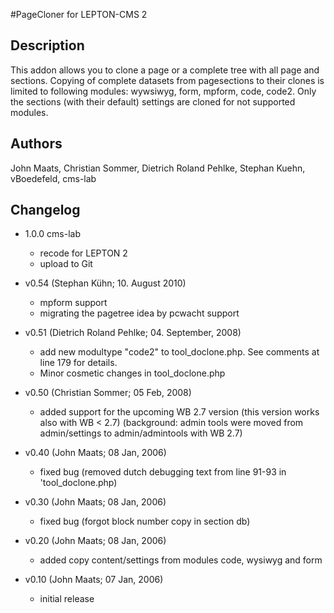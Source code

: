 #PageCloner
for LEPTON-CMS 2

## Description
This addon allows you to clone a page or a complete tree with all page and sections.
Copying of complete datasets from pagesections to their clones is limited to following 
modules: wywsiwyg, form, mpform, code, code2. 
Only the sections (with their default) settings are cloned for not supported modules.

## Authors
John Maats, Christian Sommer, Dietrich Roland Pehlke, Stephan Kuehn, vBoedefeld, cms-lab

## Changelog

- 1.0.0 cms-lab
	+ recode for LEPTON 2
	+ upload to Git  

- v0.54 (Stephan Kühn; 10. August 2010)
	+ mpform support
	+ migrating the pagetree idea by pcwacht support 
        
- v0.51 (Dietrich Roland Pehlke; 04. September, 2008)
	+ add new modultype "code2" to tool_doclone.php. See comments at line 179 for details.
	+ Minor cosmetic changes in tool_doclone.php
		
- v0.50 (Christian Sommer; 05 Feb, 2008)
	+ added support for the upcoming WB 2.7 version (this version works also with WB < 2.7)
	  (background: admin tools were moved from admin/settings to admin/admintools with WB 2.7)

- v0.40 (John Maats; 08 Jan, 2006)
	+ fixed bug (removed dutch debugging text from line 91-93 in 'tool_doclone.php)

- v0.30 (John Maats; 08 Jan, 2006)
	+ fixed bug (forgot block number copy in section db)

- v0.20 (John Maats; 08 Jan, 2006)
	+ added copy content/settings from modules code, wysiwyg and form

- v0.10 (John Maats; 07 Jan, 2006)
	+ initial release